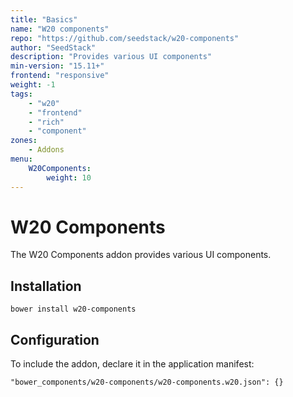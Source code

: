 ```yaml
---
title: "Basics"
name: "W20 components"
repo: "https://github.com/seedstack/w20-components"
author: "SeedStack"
description: "Provides various UI components"
min-version: "15.11+"
frontend: "responsive"
weight: -1
tags:
    - "w20"
    - "frontend"
    - "rich"
    - "component"
zones:
    - Addons
menu:
    W20Components:
        weight: 10
---
```


# W20 Components 

The W20 Components addon provides various UI components.

## Installation

```
bower install w20-components
```

## Configuration

To include the addon, declare it in the application manifest:

```
"bower_components/w20-components/w20-components.w20.json": {}
```